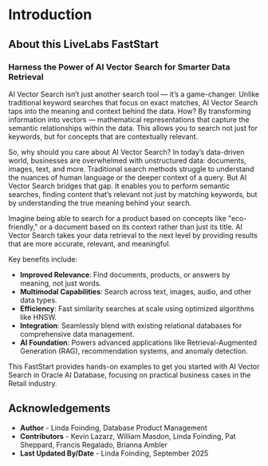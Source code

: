 # Introduction

## About this LiveLabs FastStart

### Harness the Power of AI Vector Search for Smarter Data Retrieval

AI Vector Search isn’t just another search tool — it’s a game-changer. Unlike traditional keyword searches that focus on exact matches, AI Vector Search taps into the meaning and context behind the data. How? By transforming information into vectors — mathematical representations that capture the semantic relationships within the data. This allows you to search not just for keywords, but for concepts that are contextually relevant.

So, why should you care about AI Vector Search? In today’s data-driven world, businesses are overwhelmed with unstructured data: documents, images, text, and more. Traditional search methods struggle to understand the nuances of human language or the deeper context of a query. But AI Vector Search bridges that gap. It enables you to perform semantic searches, finding content that’s relevant not just by matching keywords, but by understanding the true meaning behind your search.

Imagine being able to search for a product based on concepts like "eco-friendly," or a document based on its context rather than just its title. AI Vector Search takes your data retrieval to the next level by providing results that are more accurate, relevant, and meaningful.

Key benefits include:
- **Improved Relevance**: Find documents, products, or answers by meaning, not just words.
- **Multimodal Capabilities**: Search across text, images, audio, and other data types.
- **Efficiency**: Fast similarity searches at scale using optimized algorithms like HNSW.
- **Integration**: Seamlessly blend with existing relational databases for comprehensive data management.
- **AI Foundation**: Powers advanced applications like Retrieval-Augmented Generation (RAG), recommendation systems, and anomaly detection.

This FastStart provides hands-on examples to get you started with AI Vector Search in Oracle AI Database, focusing on practical business cases in the Retail industry.


## Acknowledgements
* **Author** - Linda Foinding, Database Product Management
* **Contributors** -  Kevin Lazarz, William Masdon, Linda Foinding, Pat Sheppard, Francis Regalado, Brianna Ambler
* **Last Updated By/Date** - Linda Foinding, September 2025